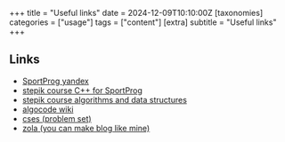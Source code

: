 +++
title = "Useful links"
date = 2024-12-09T10:10:00Z
[taxonomies]
categories = ["usage"]
tags = ["content"]
[extra]
subtitle = "Useful links"
+++

## Links

- [SportProg yandex](https://www.youtube.com/playlist?list=PLXtiZNKIobF52uHDzXLZwOhl0jws5iRSI)
- [stepik course C++ for SportProg](https://stepik.org/course/80538/syllabus)
- [stepik course algorithms and data structures](https://stepik.org/course/64454/syllabus)
- [algocode wiki](https://wiki.algocode.ru/index.php?title=%D0%97%D0%B0%D0%B3%D0%BB%D0%B0%D0%B2%D0%BD%D0%B0%D1%8F_%D1%81%D1%82%D1%80%D0%B0%D0%BD%D0%B8%D1%86%D0%B0)
- [cses (problem set)](https://cses.fi/problemset/)
- [zola (you can make blog like mine)](https://www.getzola.org/themes/)
